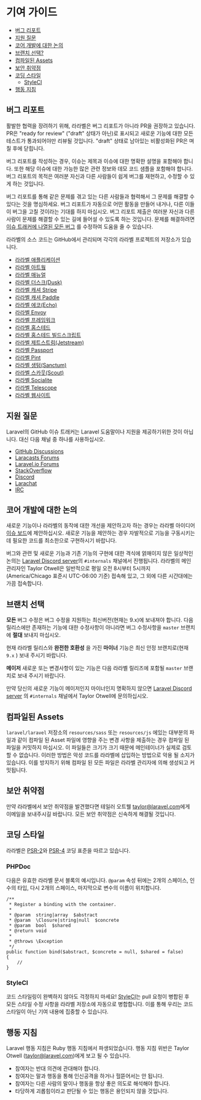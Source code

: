 # 기여 가이드

- [버그 리포트](#bug-reports)
- [지원 질문](#support-questions)
- [코어 개발에 대한 논의](#core-development-discussion)
- [브랜치 선택?](#which-branch)
- [컴파일된 Assets](#compiled-assets)
- [보안 취약점](#security-vulnerabilities)
- [코딩 스타일](#coding-style)
    - [StyleCI](#styleci)
- [행동 지침](#code-of-conduct)

<a name="bug-reports"></a>
## 버그 리포트

활발한 협력을 장려하기 위해, 라라벨은 버그 리포트가 아니라 PR을 권장하고 있습니다. PR은 "ready for review" ("draft" 상태가 아닌)로 표시되고 새로운 기능에 대한 모든 테스트가 통과되어야만 리뷰될 것입니다. "draft" 상태로 남아있는 비활성화된 PR은 며칠 후에 닫힙니다.

버그 리포트를 작성하는 경우, 이슈는 제목과 이슈에 대한 명확한 설명을 포함해야 합니다. 또한 해당 이슈에 대한 가능한 많은 관련 정보와 데모 코드 샘플을 포함해야 합니다. 버그 리포트의 목적은 여러분 자신과 다른 사람들이 쉽게 버그를 재현하고, 수정할 수 있게 하는 것입니다.

버그 리포트를 통해 같은 문제를 겪고 있는 다른 사람들과 협력해서 그 문제를 해결할 수 있다는 것을 명심하세요. 버그 리포트가 자동으로 어떤 활동을 만들어 내거나, 다른 이들이 버그을 고칠 것이라는 기대를 하지 마십시오. 버그 리포트 제출은 여러분 자신과 다른 사람이 문제를 해결할 수 있는 길에 들어설 수 있도록 하는 것입니다. 문제를 해결하려면 [이슈 트래커에 나열된 모든 버그](https://github.com/issues?q=is%3Aopen+is%3Aissue+label%3Abug+user%3Alaravel+-repo%3Alaravel%2Fnova-issues) 를 수정하여 도움을 줄 수 있습니다.

라라벨의 소스 코드는 GitHub에서 관리되며 각각의 라라벨 프로젝트의 저장소가 있습니다.

- [라라벨 애플리케이션](https://github.com/laravel/laravel)
- [라라벨 아트웤](https://github.com/laravel/art)
- [라라벨 매뉴얼](https://github.com/laravel/docs)
- [라라벨 더스크(Dusk)](https://github.com/laravel/dusk)
- [라라벨 캐셔 Stripe](https://github.com/laravel/cashier)
- [라라벨 캐셔 Paddle](https://github.com/laravel/cashier-paddle)
- [라라벨 에코(Echo)](https://github.com/laravel/echo)
- [라라벨 Envoy](https://github.com/laravel/envoy)
- [라라벨 프레임워크](https://github.com/laravel/framework)
- [라라벨 홈스테드](https://github.com/laravel/homestead)
- [라라벨 홈스테드 빌드스크립트](https://github.com/laravel/settler)
- [라라벨 제트스트림(Jetstream)](https://github.com/laravel/jetstream)
- [라라벨 Passport](https://github.com/laravel/passport)
- [라라벨 Pint](https://github.com/laravel/pint)
- [라라벨 생텀(Sanctum)](https://github.com/laravel/sanctum)
- [라라벨 스카웃(Scout)](https://github.com/laravel/scout)
- [라라벨 Socialite](https://github.com/laravel/socialite)
- [라라벨 Telescope](https://github.com/laravel/telescope)
- [라라벨 웹사이트](https://github.com/laravel/laravel.com-next)

<a name="support-questions"></a>
## 지원 질문

Laravel의 GitHub 이슈 트래커는 Laravel 도움말이나 지원을 제공하기위한 것이 아닙니다. 대신 다음 채널 중 하나를 사용하십시오.

- [GitHub Discussions](https://github.com/laravel/framework/discussions)
- [Laracasts Forums](https://laracasts.com/discuss)
- [Laravel.io Forums](https://laravel.io/forum)
- [StackOverflow](https://stackoverflow.com/questions/tagged/laravel)
- [Discord](https://discord.gg/laravel)
- [Larachat](https://larachat.co)
- [IRC](https://webchat.freenode.net/?nick=artisan&channels=%23laravel&prompt=1)

<a name="core-development-discussion"></a>
## 코어 개발에 대한 논의

새로운 기능이나 라라벨의 동작에 대한 개선을 제안하고자 하는 경우는 라라벨 아이디어 [이슈 보드](https://github.com/laravel/framework/discussions)에 제안하십시오. 새로운 기능을 제안하는 경우 자발적으로 기능을 구동시키는 데 필요한 코드를 최소한으로 구현하시기 바랍니다.

버그와 관련 및 새로운 기능과 기존 기능의 구현에 대한 격식에 얽매이지 않은 일상적인 논의는 [Laravel Discord server](https://discord.gg/laravel)의 `#internals` 채널에서 진행됩니다. 라라벨의 메인 관리자인 Taylor Otwell은 일반적으로 평일 오전 8시부터 5시까지 (America/Chicago 표준시 UTC-06:00 기준) 접속해 있고, 그 외에 다른 시간대에는 가끔 접속합니다.

<a name="which-branch"></a>
## 브랜치 선택

**모든** 버그 수정은 버그 수정을 지원하는 최신버전(현재는 9.x)에 보내져야 합니다. 다음 릴리스에만 존재하는 기능에 대한 수정사항이 아니라면 버그 수정사항을 `master` 브랜치에 **절대** 보내지 마십시오.

현재 라라벨 릴리스와 **완전한 호환성** 을 가진 **마이너** 기능은 최신 안정 브랜치로(현재 `9.x` ) 보내 주시기 바랍니다.

**메이저** 새로운 또는 변경사항이 있는 기능은 다음 라라벨 릴리즈에 포함될 `master` 브랜치로 보내 주시기 바랍니다.

만약 당신의 새로운 기능이 메이저인지 마이너인지 명확하지 않으면 [Laravel Discord server](https://discordapp.com/invite/mPZNm7A) 의 `#internals` 채널에서 Taylor Otwell에 문의하십시오.

<a name="compiled-assets"></a>
## 컴파일된 Assets

`laravel/laravel` 저장소의 `resources/sass` 또는 `resources/js` 에있는 대부분의 파일과 같이 컴파일 된 Asset 파일에 영향을 주는 변경 사항을 제출하는 경우 컴파일 된 파일을 커밋하지 마십시오. 이 파일들은 크기가 크기 때문에 메인테이너가 실제로 검토 할 수 없습니다. 이러한 방법은 악성 코드를 라라벨에 삽입하는 방법으로 악용 될 소지가 있습니다. 이를 방지하기 위해 컴파일 된 모든 파일은 라라벨 관리자에 의해 생성되고 커밋됩니다.

<a name="security-vulnerabilities"></a>
## 보안 취약점

만약 라라벨에서 보안 취약점을 발견했다면 테일러 오트웰 <a href="mailto:taylor@laravel.com">taylor@laravel.com</a>에게 이메일을 보내주시길 바랍니다. 모든 보안 취약점은 신속하게 해결될 것입니다.

<a name="coding-style"></a>
## 코딩 스타일

라라벨은 [PSR-2](https://github.com/php-fig/fig-standards/blob/master/accepted/PSR-2-coding-style-guide.md)와 [PSR-4](https://github.com/php-fig/fig-standards/blob/master/accepted/PSR-4-autoloader.md) 코딩 표준을 따르고 있습니다.

<a name="phpdoc"></a>
### PHPDoc

다음은 유효한 라라벨 문서 블록의 예시입니다. `@param` 속성 뒤에는 2개의 스페이스, 인수의 타입, 다시 2개의 스페이스, 마지막으로 변수의 이름이 위치합니다.

    /**
     * Register a binding with the container.
     *
     * @param  string|array  $abstract
     * @param  \Closure|string|null  $concrete
     * @param  bool  $shared
     * @return void
     *
     * @throws \Exception
     */
    public function bind($abstract, $concrete = null, $shared = false)
    {
        //
    }

<a name="styleci"></a>
### StyleCI

코드 스타일링이 완벽하지 않아도 걱정하지 마세요! [StyleCI](https://styleci.io/)는 pull 요청이 병합된 후 모든 스타일 수정 사항을 라라벨 저장소에 자동으로 병합합니다. 이를 통해 우리는 코드 스타일이 아닌 기여 내용에 집중할 수 있습니다.

<a name="code-of-conduct"></a>
## 행동 지침

Laravel 행동 지침은 Ruby 행동 지침에서 파생되었습니다. 행동 지침 위반은 Taylor Otwell (taylor@laravel.com)에게 보고 될 수 있습니다.

- 참여자는 반대 의견에 관대해야 합니다.
- 참여자는 말과 행동을 통해 인신공격을 하거나 헐뜯어서는 안 됩니다.
- 참여자는 다른 사람의 말이나 행동을 항상 좋은 의도로 해석해야 합니다.
- 타당하게 괴롭힘이라고 판단될 수 있는 행동은 용인되지 않을 것입니다.
